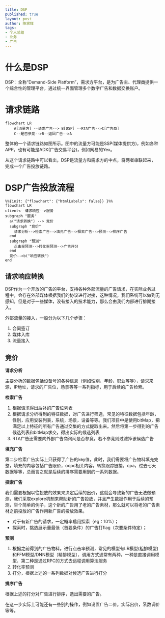 ```yaml
---
title: DSP
published: true
layout: post
author: 陈家辉
tags:
- 个人总结
- 业务
- 广告
---
```


# 什么是DSP

DSP：全称“Demand-Side Platform”，需求方平台，是为广告主、代理商提供一个综合性的管理平台，通过统一界面管理多个数字广告和数据交换账户。

# 请求链路

```mermaid
flowchart LR
    A[流量方] --请求广告--> B[DSP] --RTA广告-->C[广告商]
    C--是否参竞-->B--返回广告-->A
```

整体的一个请求链路如图所示。图中的流量方可能是SSP(媒体提供方)，例如各种APP。也有可能是ADX(广告交易平台)，例如网易的Yex。

从这个请求链路中可以看出，DSP是流量方和需求方的中点，将两者串联起来，完成一个广告投放链路。

# DSP广告投放流程

```mermaid
%%{init: {"flowchart": {"htmlLabels": false}} }%%
flowchart LR
client<--请求响应-->服务
subgraph "服务"
  a("请求转换") --> 竞价
  subgraph "竞价"
    请求分析-->检索广告-->填充广告-->探索广告-->预测-->排序广告
  end
  subgraph "预测"
    点击率预测-->转化率预测-->广告评分
  end
  竞价-->b("响应转换")
end
```

## 请求响应转换

DSP作为一个开放的广告的平台，支持各种外部流量的广告请求，在实际业务过程中，会存在外部媒体根据我们的协议进行对接，这种情况，我们系统可以做到无感知，但是对于一些媒体，没有接入的技术能力，那么会由我们内部进行排期接入。

外部流量的接入，一般分为以下几个步骤：

1. 合同签订
2. 媒体入库
3. 流量接入

## 竞价

**请求分析**

主要分析的数据包括设备号的各种信息（例如性别，年龄，职业等等），请求来源，IP地址，请求的广告位，场景等等一系列指标，用于后续的广告检索。

**检索广告**

1. 根据请求得出后补的广告位列表
2. 根据请求分析得到的特征数据，对广告进行筛选，常见的特征数据包括年龄，性别，应用安装列表，系统，场景，设备等等。我们项目中是使用bitMap，把满足以上特征的所有广告通过交集的方式提取出来。然后将第一步得到的广告候选列表和bitMap求交，得出实际的候选列表
3. RTA广告还需要向外部广告商询问是否参竞，若不参竞则过滤掉该候选广告

**填充广告**

第二步检索广告实际上只获得了广告的key值，此时，我们需要将广告物料填充完整，填充的内容包括广告限价，ocpc相关内容，转换跟踪链接，cpa，过去七天数据等等，总而言之就是后续的排序需要用到的一系列数据。

**探索广告**

我们需要根据以往投放的效果来决定后续的出价，这就会导致新的广告无法做预测，我们采取explore机制来帮助新的广告投放，并且产生数据作用于后续的预测，举个简单的例子，这个新的广告用了老的广告素材，那么就可以将老的广告素材之前投放的广告作用新广告的投放效果。

- 对于有新广告的请求，一定概率启用探索（eg：10%）；
- 探索时，挑选展示量最低（首要条件）的广告打flag（次要条件待定）；

**预测**

1. 根据之前得到的广告物料，进行点击率预测，常见的模型有LR模型(粗排模型)和FFM模型/DNN模型（精排模型），调用方式通常有两种，一种是直接调用模型，第二种是通过RPC的方式去远程调用算法服务
2. 转化率预测
3. 打分，根据上述的一系列数据对候选广告进行打分

**排序广告**

根据上述的打分对广告进行排序，选出需要的广告。

在这一步实际上可能还有一些别的操作，例如设置广告二价，实际出价，系数调价等等。
